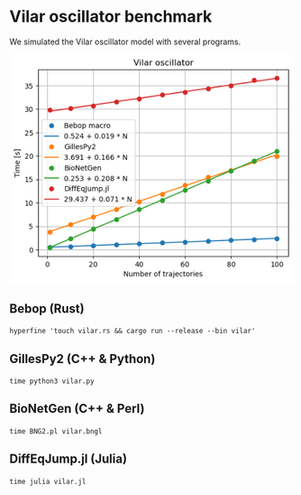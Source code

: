 # Vilar oscillator benchmark

We simulated the Vilar oscillator model with several programs.

![Vilar oscillator benchmark](vilar.png)

## Bebop (Rust)

`hyperfine 'touch vilar.rs && cargo run --release --bin vilar'`

## GillesPy2 (C++ & Python)

`time python3 vilar.py`

## BioNetGen (C++ & Perl)

`time BNG2.pl vilar.bngl`

## DiffEqJump.jl (Julia)

`time julia vilar.jl`

